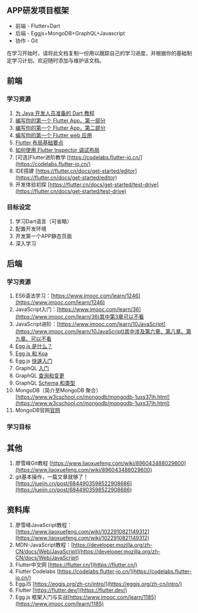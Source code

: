 ## APP研发项目框架

* 前端 - Flutter+Dart
* 后端 - Eggjs+MongoDB+GraphQL+Javascript
* 协作 - Git

在学习开始时，请将此文档复制一份用以跟踪自己的学习进度，并根据你的基础制定学习计划。欢迎随时添加与维护该文档。

## 前端

### 学习资源

1. [为 Java 开发人员准备的 Dart 教程](https://codelabs.flutter-io.cn/codelabs/from-java-to-dart-cn/index.html)
2. [编写你的第一个 Flutter App，第一部分](https://codelabs.flutter-io.cn/codelabs/first-flutter-app-pt1-cn)
3. [编写你的第一个 Flutter App，第二部分](https://codelabs.flutter-io.cn/codelabs/first-flutter-app-pt2-cn)
4. [编写你的第一个 Flutter web 应用](https://flutter.cn/docs/get-started/codelab-web)
5. [Flutter 布局基础要点](https://flutter.cn/docs/codelabs/layout-basics)
6. [如何使用 Flutter Inspector 调试布局](https://medium.com/flutter/how-to-debug-layout-issues-with-the-flutter-inspector-87460a7b9db)
7. [可选]Flutter进阶教学 [https://codelabs.flutter-io.cn/](https://codelabs.flutter-io.cn/)
8. IDE搭建 [https://flutter.cn/docs/get-started/editor](https://flutter.cn/docs/get-started/editor)
9. 开发体验初探 [https://flutter.cn/docs/get-started/test-drive](https://flutter.cn/docs/get-started/test-drive)

### 目标设定

1. 学习Dart语言（可省略）
2. 配置开发环境
3. 开发第一个APP静态页面
4. 深入学习

## 后端

### 学习资源

1. ES6语法学习：[https://www.imooc.com/learn/1246](https://www.imooc.com/learn/1246)
2. JavaScript入门：[https://www.imooc.com/learn/36](https://www.imooc.com/learn/36)其中第3章可以不看
3. JavaScript进阶：[https://www.imooc.com/learn/10JavaScript](https://www.imooc.com/learn/10JavaScript)其中涉及第六章、第八章、第九章、可以不看
4. [Egg.js 是什么？](https://eggjs.org/zh-cn/intro/index.html)
5. [Egg.js 和 Koa](https://eggjs.org/zh-cn/intro/egg-and-koa.html)
6. Egg.js [快速入门](https://eggjs.org/zh-cn/intro/quickstart.html)
7. GraphQL [入门](https://graphql.cn/learn/)
8. GraphQL [查询和变更](https://graphql.cn/learn/queries/)
9. GraphQL [Schema 和类型](https://graphql.cn/learn/schema/)
10. MongoDB（简介至MongoDB 聚合） [https://www.w3cschool.cn/mongodb/mongodb-1uxs37ih.html](https://www.w3cschool.cn/mongodb/mongodb-1uxs37ih.html)
11. MongoDB官网[官网](https://www.mongodb.com/zh-cn)

### 学习目标
## 其他

1. 廖雪峰Git教程 [https://www.liaoxuefeng.com/wiki/896043488029600](https://www.liaoxuefeng.com/wiki/896043488029600)
2. git基本操作，一篇文章就够了！[https://juejin.cn/post/6844903598522908686](https://juejin.cn/post/6844903598522908686)

## 资料库

1. 廖雪峰JavaScript教程：[https://www.liaoxuefeng.com/wiki/1022910821149312](https://www.liaoxuefeng.com/wiki/1022910821149312)
2. MDN-JavaScript教程：[https://developer.mozilla.org/zh-CN/docs/Web/JavaScript](https://developer.mozilla.org/zh-CN/docs/Web/JavaScript)
3. Flutter中文网 [https://flutter.cn/](https://flutter.cn/)
4. Flutter Codelabs [https://codelabs.flutter-io.cn/](https://codelabs.flutter-io.cn/)
5. EggJS [https://eggjs.org/zh-cn/intro/](https://eggjs.org/zh-cn/intro/)
6. Flutter [https://flutter.dev/](https://flutter.dev/)
7. Egg.js 框架入门与实战[https://www.imooc.com/learn/1185](https://www.imooc.com/learn/1185)
